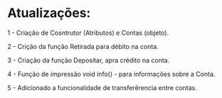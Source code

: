# Atualizações:

1 - Criação de Cosntrutor (Atributos) e Contas (objeto).

2 - Crição da função Retirada para débito na conta.

3 - Criação da função Depositar, apra crédito na conta.

4 - Função de impressão void info() - para informações sobre a Conta.

5 - Adicionado a funcionalidade de transferêrencia entre contas.


